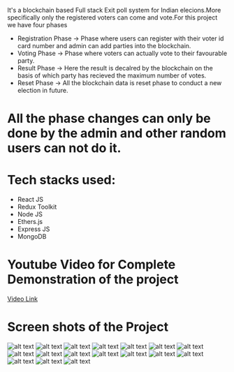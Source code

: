 It's a blockchain based Full stack Exit poll system for Indian elecions.More specifically only the registered voters can come and vote.For this project we have four phases
*  Registration Phase -> Phase where users can register with their voter id card number and admin can add parties into the blockchain.
* Voting Phase -> Phase where voters can actually vote to their favourable party.
* Result Phase -> Here the result is decalred by the blockchain on the basis of  which party has recieved the maximum number of votes.
* Reset Phase -> All the blockchain data is reset phase to conduct a new election in future.
 

# All the phase changes can only be done  by the admin and other random users can not do it.

# Tech stacks used:
* React JS
* Redux Toolkit
* Node JS
* Ethers.js
* Express JS
* MongoDB


# Youtube Video for Complete Demonstration of the project
<a href="https://youtu.be/IFph8HVXUKg" target="_blank">Video Link</a>


# Screen shots of the Project 


![alt text](./screenshots/b.png)
![alt text](./screenshots/c.png)
![alt text](./screenshots/d.png)
![alt text](./screenshots/e.png)
![alt text](./screenshots/f.png)
![alt text](./screenshots/g.png)
![alt text](./screenshots/h.png)
![alt text](./screenshots/i.png)
![alt text](./screenshots/j.png)
![alt text](./screenshots/k.png)
![alt text](./screenshots/l.png)
![alt text](./screenshots/m.png)
![alt text](./screenshots/n.png)
![alt text](./screenshots/o.png)
![alt text](./screenshots/p.png)
![alt text](./screenshots/q.png)
![alt text](./screenshots/r.png)



